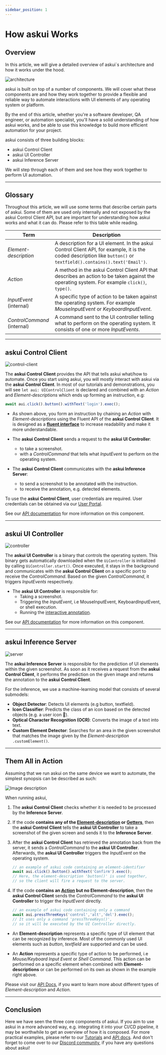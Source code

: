 ```yaml
---
sidebar_position: 1
---
```


# How askui Works

## Overview

In this article, we will give a detailed overview of askui`s architecture and how it works under the hood.


![architecture](./images/how_askui_works_architecture.png)

askui is built on top of a number of components. We will cover what these components are and how they work together to provide a flexible and reliable way to automate interactions with UI elements of any operating system or platform.

By the end of this article, whether you're a software developer, QA engineer, or automation specialist, you'll have a solid understanding of how askui works, and be able to use this knowledge to build more efficient automation for your project.


askui consists of three building blocks:

- askui Control Client
- askui UI Controller
- askui Inference Server

We will step through each of them and see how they work together to perform UI automation.

------
## Glossary

Throughout this article, we will use some terms that describe certain parts of askui. Some of them are used only internally and not exposed by the askui Control Client API, but are important for understanding how askui works and what it can do. Please refer to this table while reading.

| **Term**        | **Description** |
| --------------- | --------------- |
| *Element-description*    | A description for a UI element. In the askui Control Client API, for example, it is the coded description like `button()` or `textfield().contains().text('Email')`. |
| *Action*       | A method in the askui Control Client API that describes an action to be taken against the operating system. For example `click()`, `type()`. |
| *InputEvent* (internal) | A specific type of action to be taken against the operating system. For example *MouseInputEvent* or *KeyboardInputEvent*. |
| *ControlCommand* (internal) | A command sent to the UI controller telling what to perform on the operating system. It consists of one or more *InputEvents*. |

------

## askui Control Client

![control-client](./images/how_askui_works_client.png)

The **askui Control Client** provides the API that tells askui what/how to automate. Once you start using askui, you will mostly interact with askui via the **askui Control Client**. In most of our tutorials and demonstrations, you will see `let aui: UIControlClient` is declared and combined with an *Action* and *Element-descriptions* which ends up forming an instruction, e.g:

```ts
await aui.click().button().withText('login').exec();
```

- As shown above, you form an instruction by chaining an *Action* with *Element-descriptions* using the Fluent API of the **askui Control Client**. It is designed as a **[fluent interface](https://en.wikipedia.org/wiki/Fluent_interface)** to increase readability and make it more understandable.

- The **askui Control Client** sends a request to the **askui UI Controller**:
    - to take a screenshot.
    - with a *ControlCommand* that tells what *InputEvent* to perform on the operating system.

- The **askui Control Client** communicates with the **askui Inference Server**:
    - to send a screenshot to be annotated with the instruction.
    - to receive the annotation, e.g. detected elements.


To use the **askui Control Client**, user credentials are required. User credentials can be obtained via our [User Portal](https://app.v2.askui.com/).

See our [API documentation](../../api/08-Configuration/askui-ui-control-client.md) for more information on this component.

------

## askui UI Controller


![controller](./images/how_askui_works_controller.png)

The **askui UI Controller** is a binary that controls the operating system. This binary gets automatically downloaded when the `UiController` is initialized by calling `UiController.start()`. Once executed, it stays in the background and communicates with the **askui Control Client** on a specific port to receive the *ControlCommand*. Based on the given *ControlCommand*, it triggers *InputEvents* respectively.

- The **askui UI Controller** is responsible for:
    - Taking a screenshot.
    - Triggering the *InputEvent*, i.e MouseInputEvent, KeyboardInputEvent, or shell execution.
    - Running the [interactive annotation](../05-Tooling/annotation.md#interactive-annotation).

See our [API documentation](../../api/08-Configuration/askui-ui-controller.md) for more information on this component.

------

## askui Inference Server


![server](./images/how_askui_works_server.png)

The **askui Inference Server** is responsible for the prediction of UI elements within the given screenshot. As soon as it receives a request from the **askui Control Client**, it performs the prediction on the given image and returns the annotation to the **askui Control Client**. 

For the inference, we use a machine-learning model that consists of several submodels:
- **Object Detector**: Detects UI elements (e.g button, textfield).
- **Icon Classifier**: Predicts the class of an icon based on the detected objects (e.g. a user icon 👤).
- **Optical Character Recognition (OCR)**: Converts the image of a text into text.
- **Custom Element Detector**: Searches for an area in the given screenshot that matches the image given by the *Element-description* `.customElement()`.

------

## Them All in Action

Assuming that we run askui on the same device we want to automate, the simplest synopsis can be described as such:


![Image description](./images/how_askui_works_architecture.png)

When running askui, 
1. The **askui Control Client** checks whether it is needed to be processed by the **Inference Server**.

2. If the code **contains any of the [Element-description](../../api/01-API/table-of-contents.md#element-descriptions) or [Getters](../../api/01-API/table-of-contents.md#getters)**, then the **askui Control Client** tells the **askui UI Controller** to take a screenshot of the given screen and sends it to the **Inference Server**. 

3. After the **askui Control Client** has retrieved the annotation back from the server, it sends a *ControlCommand* to the **askui UI Controller**. Afterwards, the **askui UI Controller** triggers the *InputEvent* on the operating system.

    ```ts
    // an example of askui code containing an element-identifier
    await aui.click().button().withText('Confirm').exec();
    // Here, the element-description 'button()' is used together,
    // so the client will fire a request to the server.
    ```

4. If the code **contains an [Action](../../api/01-API/table-of-contents.md#actions) but no Element-description**, then the **askui Control Client** sends the *ControlCommand* to the **askui UI Controller** to trigger the *InputEvent* directly.

    ```ts
    // an example of askui code containing only a command
    await aui.pressThreeKeys('control','alt','del').exec();
    // It uses only a command 'pressThreeKeys()',
    // so it will be executed by the UI Controller directly.
    ```

- An **Element-description** represents a specific type of UI element that can be recognized by inference. Most of the commonly used UI elements such as *button*, *textfield* are supported and can be used.

- An **Action** represents a specific type of action to be performed, i.e *Mouse/Keyboard Input Event* or *Shell Command*. This action can be performed on a specific element when combined with **Element-descriptions** or can be performed on its own as shown in the example right above.

Please visit our [API Docs](../../api/01-API/table-of-contents.md), if you want to learn more about different types of *Element-description* and *Action*.

------

## Conclusion

Here we have seen the three core components of askui. If you aim to use askui in a more advanced way, e.g. integrating it into your CI/CD pipeline, it may be worthwhile to get an overview of how it is composed. For more practical examples, please refer to our [Tutorials](../06-Tutorials/index.mdx) and [API docs](../../api/01-API/table-of-contents.md). And don't forget to come over to our [Discord community](https://discord.gg/Gu35zMGxbx), if you have any questions about askui!
